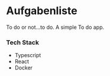 # Aufgabenliste

To do or not...to do. A simple To do app.

### Tech Stack

* Typescript
* React
* Docker